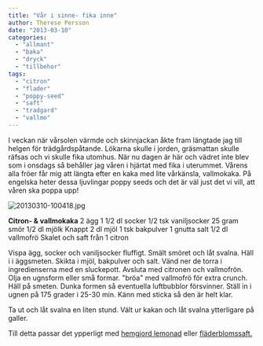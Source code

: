 ```yaml
---
title: "Vår i sinne- fika inne"
author: Therese Persson
date: "2013-03-10"
categories:
  - "allmant"
  - "baka"
  - "dryck"
  - "tillbehor"
tags:
  - "citron"
  - "flader"
  - "poppy-seed"
  - "saft"
  - "tradgard"
  - "vallmo"
---
```


I veckan när vårsolen värmde och skinnjackan åkte fram längtade jag till helgen för trädgårdspåtande. Lökarna skulle i jorden, gräsmattan skulle räfsas och vi skulle fika utomhus. När nu dagen är här och vädret inte blev som i onsdags så behåller jag våren i hjärtat med fika i uterummet. Vårens alla fröer får mig att längta efter en kaka med lite vårkänsla, vallmokaka. På engelska heter dessa ljuvlingar poppy seeds och det är väl just det vi vill, att våren ska poppa upp!

![20130310-100418.jpg](/static/img/20130310-100418.jpg)

**Citron- & vallmokaka**
2 ägg
1 1/2 dl socker
1/2 tsk vaniljsocker
25 gram smör
1/2 dl mjölk
Knappt 2 dl mjöl
1 tsk bakpulver
1 gnutta salt
1/2 dl vallmofrö
Skalet och saft från 1 citron

Vispa ägg, socker och vaniljsocker fluffigt. Smält smöret och låt svalna. Häll i i äggsmeten. Skikta i mjöl, bakpulver och salt. Vänd ner de torra i ingredienserna med en sluckepott. Avsluta med citronen och vallmofrön. Olja en ugnsform eller små formar. "bröa" med vallmofrö för extra crunch. Häll på smeten. Dunka formen så eventuella luftbubblor försvinner. Ställ in i ugnen på 175 grader i 25-30 min. Känn med sticka så den är helt klar.

Ta ut och låt svalna en liten stund. Vält ur kakan och låt svalna ytterligare på galler.

Till detta passar det ypperligt med [hemgjord lemonad](https://hd.se/mat/2013/01/04/hemgjord-citronlemonad/) eller [fläderblomssaft.](/posts/flader/)
